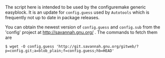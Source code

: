 The script here is intended to be used by the configuremake generic easyblock. It is an update for `config.guess` used
by `Autotools` which is frequently not up to date in package releases.

You can obtain the newest version of `config.guess` and `config.sub` from the 'config' project at
http://savannah.gnu.org/ . The commands to fetch them are
```
$ wget -O config.guess 'http://git.savannah.gnu.org/gitweb/?p=config.git;a=blob_plain;f=config.guess;hb=HEAD'
```